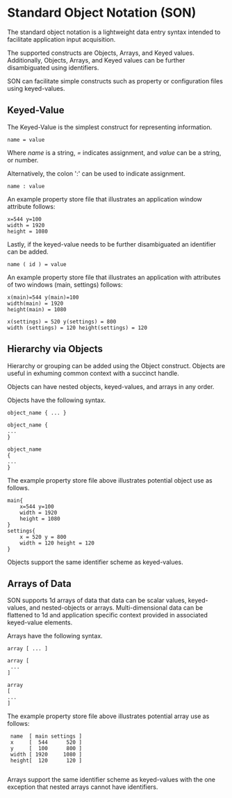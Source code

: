 # Standard Object Notation (SON)
The standard object notation is a lightweight data entry syntax intended to facilitate application input acquisition.

The supported constructs are Objects, Arrays, and Keyed values. Additionally, Objects, Arrays, and Keyed values can be further disambiguated using identifiers.

SON can facilitate simple constructs such as property or configuration files using keyed-values. 

## Keyed-Value 

The Keyed-Value is the simplest construct for representing information. 

`name = value` 

Where _name_ is a string, _=_ indicates assignment, and _value_ can be a string, or number.

Alternatively, the colon ':' can be used to indicate assignment.

`name : value`

An example property store file that illustrates an application window attribute follows:

```
x=544 y=100
width = 1920
height = 1080
```

Lastly, if the keyed-value needs to be further disambiguated an identifier can be added.

`name ( id ) = value`

An example property store file that illustrates an application with attributes of two windows (main, settings) follows:

```
x(main)=544 y(main)=100
width(main) = 1920
height(main) = 1080

x(settings) = 520 y(settings) = 800
width (settings) = 120 height(settings) = 120
```

## Hierarchy via Objects
Hierarchy or grouping can be added using the Object construct. Objects are useful in exhuming common context with a succinct handle. 

Objects can have nested objects, keyed-values, and arrays in any order. 

Objects have the following syntax.

```
object_name { ... }
```

```
object_name { 
... 
}
```

```
object_name 
{ 
... 
}
```
 
The example property store file above illustrates potential object use as follows.
 
```
main{
    x=544 y=100
    width = 1920
    height = 1080
}
settings{
    x = 520 y = 800
    width = 120 height = 120
}
```

Objects support the same identifier scheme as keyed-values. 
 
## Arrays of Data
 SON supports 1d arrays of data that data can be scalar values, keyed-values, and nested-objects or arrays. 
 Multi-dimensional data can be flattened to 1d and application specific context provided in associated keyed-value elements.
 
 Arrays have the following syntax.
 
```
array [ ... ]
```
 
```
array [
 ... 
]
```
 
```
array 
[ 
... 
]
```
 
The example property store file above illustrates potential array use as follows:
 
```
 name  [ main settings ]
 x     [  544      520 ]
 y     [  100      800 ]
 width [ 1920     1080 ]
 height[  120      120 ]
 
```
 
Arrays support the same identifier scheme as keyed-values with the one exception that nested arrays cannot have identifiers.
